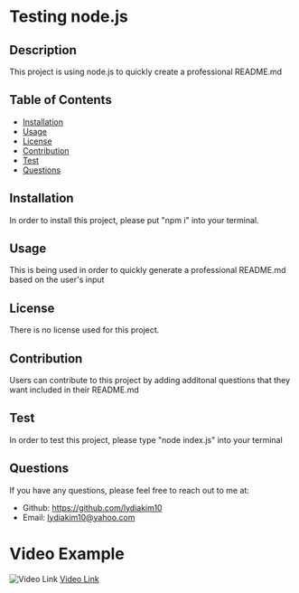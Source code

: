 # Testing node.js
  
  

  ## Description
  This project is using node.js to quickly create a professional README.md

  ## Table of Contents
  * [Installation](#installation)
  * [Usage](#usage)
  * [License](#license)
  * [Contribution](#contribution)
  * [Test](#test)
  * [Questions](#questions)

  ## Installation
  In order to install this project, please put "npm i" into your terminal.

  ## Usage
  This is being used in order to quickly generate a professional README.md based on the user's input

  ## License
  There is no license used for this project.

  ## Contribution
  Users can contribute to this project by adding additonal questions that they want included in their README.md

  ## Test
  In order to test this project, please type "node index.js" into your terminal

  ## Questions
  If you have any questions, please feel free to reach out to me at:
  * Github: https://github.com/lydiakim10
  * Email: lydiakim10@yahoo.com

# Video Example
![Video Link](./videos/README.md%20generator.gif)
[Video Link](./videos/README.webm)
